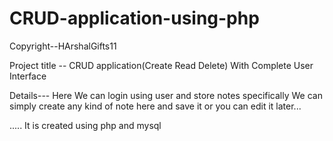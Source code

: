 # CRUD-application-using-php
Copyright--HArshalGifts11

Project title --  CRUD application(Create Read Delete) With Complete User Interface

Details---
Here We can login using user and store notes specifically 
We can simply create any kind of note here and save it or
you can edit it later...

.....
It is created using php and mysql
